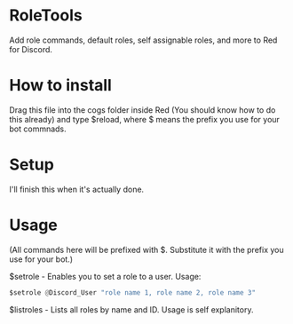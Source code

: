 # RoleTools
Add role commands, default roles, self assignable roles, and more to Red for Discord.

# How to install
Drag this file into the cogs folder inside Red (You should know how to do this already) and type $reload, where $ means the prefix you use for your bot commnads.

# Setup
I'll finish this when it's actually done.

# Usage

(All commands here will be prefixed with $. Substitute it with the prefix you use for your bot.)

$setrole - Enables you to set a role to a user. Usage:
```python
$setrole @Discord_User "role name 1, role name 2, role name 3"
```
$listroles - Lists all roles by name and ID. Usage is self explanitory.
